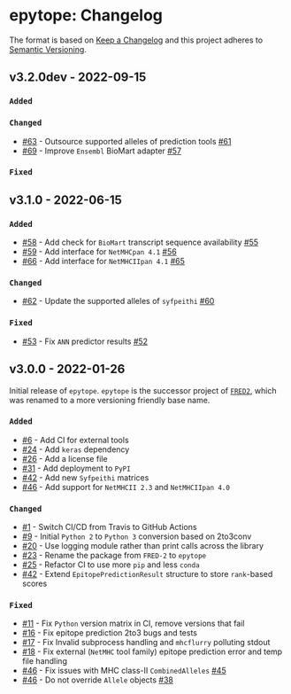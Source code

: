 # epytope: Changelog

The format is based on [Keep a Changelog](https://keepachangelog.com/en/1.0.0/)
and this project adheres to [Semantic Versioning](https://semver.org/spec/v2.0.0.html).

## v3.2.0dev - 2022-09-15

### `Added`

### `Changed`

- [#63](https://github.com/KohlbacherLab/epytope/pull/63) - Outsource supported alleles of prediction tools [#61](https://github.com/KohlbacherLab/epytope/issues/61)
- [#69](https://github.com/KohlbacherLab/epytope/pull/69) - Improve `Ensembl` BioMart adapter [#57](https://github.com/KohlbacherLab/epytope/issues/57)

### `Fixed`

## v3.1.0 - 2022-06-15

### `Added`

- [#58](https://github.com/KohlbacherLab/epytope/pull/58) - Add check for `BioMart` transcript sequence availability [#55](https://github.com/KohlbacherLab/epytope/issues/55)
- [#59](https://github.com/KohlbacherLab/epytope/pull/59) - Add interface for `NetMHCpan 4.1` [#56](https://github.com/KohlbacherLab/epytope/issues/56)
- [#66](https://github.com/KohlbacherLab/epytope/pull/66) - Add interface for `NetMHCIIpan 4.1` [#65](https://github.com/KohlbacherLab/epytope/issues/65)

### `Changed`

- [#62](https://github.com/KohlbacherLab/epytope/pull/62) - Update the supported alleles of `syfpeithi` [#60](https://github.com/KohlbacherLab/epytope/issues/60)

### `Fixed`

- [#53](https://github.com/KohlbacherLab/epytope/pull/53) - Fix `ANN` predictor results [#52](https://github.com/KohlbacherLab/epytope/issues/52)

## v3.0.0 - 2022-01-26

Initial release of `epytope`. `epytope` is the successor project of [`FRED2`](https://github.com/FRED-2/Fred2), which was renamed to a more versioning friendly base name.

### `Added`

- [#6](https://github.com/KohlbacherLab/epytope/pull/6) - Add CI for external tools
- [#24](https://github.com/KohlbacherLab/epytope/pull/24) - Add `keras` dependency
- [#26](https://github.com/KohlbacherLab/epytope/pull/26) - Add a license file
- [#31](https://github.com/KohlbacherLab/epytope/pull/31) - Add deployment to `PyPI`
- [#42](https://github.com/KohlbacherLab/epytope/pull/42) - Add new `Syfpeithi` matrices
- [#46](https://github.com/KohlbacherLab/epytope/pull/46) - Add support for `NetMHCII 2.3` and `NetMHCIIpan 4.0`

### `Changed`

- [#1](https://github.com/KohlbacherLab/epytope/pull/1) - Switch CI/CD from Travis to GitHub Actions
- [#9](https://github.com/KohlbacherLab/epytope/pull/9) - Initial `Python 2` to `Python 3` conversion based on 2to3conv
- [#20](https://github.com/KohlbacherLab/epytope/pull/20) - Use logging module rather than print calls across the library
- [#23](https://github.com/KohlbacherLab/epytope/pull/23) - Rename the package from `FRED-2` to `epytope`
- [#25](https://github.com/KohlbacherLab/epytope/pull/25) - Refactor CI to use more `pip` and less `conda`
- [#42](https://github.com/KohlbacherLab/epytope/pull/42) - Extend `EpitopePredictionResult` structure to store `rank`-based scores

### `Fixed`

- [#11](https://github.com/KohlbacherLab/epytope/pull/11) - Fix `Python` version matrix in CI, remove versions that fail
- [#16](https://github.com/KohlbacherLab/epytope/pull/16) - Fix epitope prediction 2to3 bugs and tests
- [#17](https://github.com/KohlbacherLab/epytope/pull/17) - Fix Invalid subprocess handling and `mhcflurry` polluting stdout
- [#18](https://github.com/KohlbacherLab/epytope/pull/18) - Fix external (`NetMHC` tool family) epitope prediction error and temp file handling
- [#46](https://github.com/KohlbacherLab/epytope/pull/46) - Fix issues with MHC class-II `CombinedAlleles` [#45](https://github.com/KohlbacherLab/epytope/issues/45)
- [#46](https://github.com/KohlbacherLab/epytope/pull/46) - Do not override `Allele` objects [#38](https://github.com/KohlbacherLab/epytope/issues/38)
